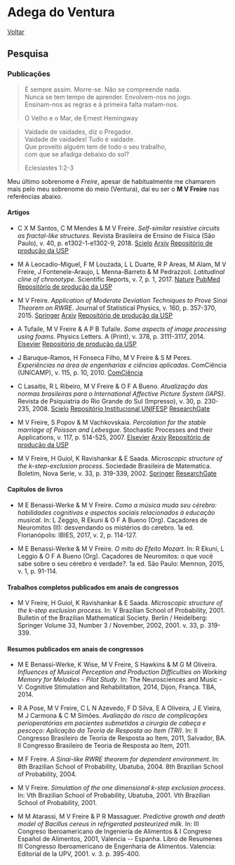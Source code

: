 # Adega do Ventura

[Voltar](README.md)

## Pesquisa

### Publicações

> É sempre assim. Morre-se. Não se compreende nada.\
> Nunca se tem tempo de aprender. Envolvem-nos no jogo.\
> Ensinam-nos as regras e à primeira falta matam-nos.
>
> O Velho e o Mar, de Ernest Hemingway

> Vaidade de vaidades, diz o Pregador.\
> Vaidade de vaidades! Tudo é vaidade.\
> Que proveito alguém tem de todo o seu trabalho,\
> com que se afadiga debaixo do sol?
>
> Eclesiastes 1:2-3

Meu último sobrenome é *Freire*, apesar de habitualmente me chamarem mais pelo meu sobrenome do meio (Ventura), daí eu ser o **M V Freire** nas referências abaixo.

#### Artigos

-   C X M Santos, C M Mendes & M V Freire. 
    *Self-similar resistive circuits as fractal-like structures*. 
    Revista Brasileira de Ensino de Física (São Paulo), v. 40, p. e1302-1-e1302-9, 2018.
    [Scielo](https://www.scielo.br/j/rbef/a/Btg9zWDZXHVCwNsJjTB6BnM)
    [Arxiv](https://arxiv.org/abs/1707.03274)
    [Repositório de produção da USP](https://repositorio.usp.br/item/002843956)

-   M A Leocadio-Miguel, F M Louzada, L L Duarte, R P Areas, M Alam, M V Freire, 
    J Fontenele-Araujo, L Menna-Barreto & M Pedrazzoli. 
    *Latitudinal cline of chronotype*. 
    Scientific Reports, v. 7, p. 1, 2017.
    [Nature](https://www.nature.com/articles/s41598-017-05797-w)
    [PubMed](https://pubmed.ncbi.nlm.nih.gov/28710358/)
    [Repositório de produção da USP](https://repositorio.usp.br/item/002843983)

-   M V Freire. 
    *Application of Moderate Deviation Techniques to Prove Sinai Theorem on RWRE*. 
    Journal of Statistical Physics, v. 160, p. 357-370, 2015.
    [Springer](https://link.springer.com/article/10.1007/s10955-015-1266-1)
    [Arxiv](https://arxiv.org/abs/1403.7535)
    [Repositório de produção da USP](https://repositorio.usp.br/item/002843983)

-   A Tufaile, M V Freire & A P B Tufaile. 
    *Some aspects of image processing using foams*. 
    Physics Letters. A (Print), v. 378, p. 3111-3117, 2014.
    [Elsevier](https://www.sciencedirect.com/science/article/abs/pii/S0375960114008901)
    [Repositório de produção da USP](https://repositorio.usp.br/item/002654601)

-   J Baruque-Ramos, H Fonseca Filho, M V Freire & S M Peres. 
    *Experiências na área de engenharias e ciências aplicadas*. 
    ComCiência (UNICAMP), v. 115, p. 10, 2010.
    [ComCiência](http://comciencia.scielo.br/scielo.php?script=sci_arttext&pid=S1519-76542010000100010)

-   C Lasaitis, R L Ribeiro, M V Freire & O F A Bueno. 
    *Atualização das normas brasileiras para o International Affective Picture System (IAPS)*. 
    Revista de Psiquiatria do Rio Grande do Sul (Impresso), v. 30, p. 230-235, 2008.
    [Scielo](https://www.scielo.br/j/rprs/a/Y4nYz9cHdJjNnHNWj5vhccG/)
    [Repositório Institucional UNIFESP](https://repositorio.unifesp.br/items/47a41143-852f-4e90-b865-235478293f32)
    [ResearchGate](https://www.researchgate.net/publication/237563959_Atualizacao_das_normas_brasileiras_para_o_International_Affective_Picture_System_IAPS_Update_of_the_Brazilian_norms_for_the_International_Affective_Picture_System_IAPS)

-   M V Freire, S Popov & M Vachkovskaia. 
    *Percolation for the stable marriage of Poisson and Lebesgue*. 
    Stochastic Processes and their Applications, v. 117, p. 514-525, 2007.
    [Elsevier](https://www.sciencedirect.com/science/article/pii/S0304414906001268)
    [Arxiv](https://arxiv.org/abs/math/0511186)
    [Repositório de produção da USP](https://repositorio.usp.br/item/001639907)

-   M V Freire, H Guiol, K Ravishankar & E Saada. 
    *Microscopic structure of the k-step-exclusion process*. 
    Sociedade Brasileira de Matematica. Boletim, Nova Serie, v. 33, p. 319-339, 2002.
    [Springer](https://link.springer.com/article/10.1007/s005740200017)
    [ResearchGate](https://www.researchgate.net/publication/226572945_Microscopic_structure_of_the_k_-stepexclusion_process)

#### Capitulos de livros

-   M E Benassi-Werke & M V Freire. 
    *Como a música muda seu cérebro: habilidades cognitivas e aspectos sociais relacionados à educação musical*. 
    In: L Zeggio, R Ekuni & O F A Bueno (Org). 
    Caçadores de Neuromitos (II): desvendando os mistérios do cérebro. 1a ed. 
    Florianópolis: IBIES, 2017, v. 2, p. 114-127.

-   M E Benassi-Werke & M V Freire. 
    *O mito do Efeito Mozart*. 
    In: R Ekuni, L Leggio & O F A Bueno (Org). 
    Caçadores de Neuromitos: o que você sabe sobre o seu cérebro é verdade?. 1a ed. 
    São Paulo: Memnon, 2015, v. 1, p. 91-114.

#### Trabalhos completos publicados em anais de congressos

-   M V Freire, H Guiol, K Ravishankar & E Saada. 
    *Microscopic structure of the k-step exclusion process*. 
    In: V Brazilian School of Probability, 2001. 
    Bulletin of the Brazilian Mathematical Society. 
    Berlin / Heidelberg: Springer Volume 33, Number 3 / November, 2002, 2001. v. 33, p. 319-339.

#### Resumos publicados em anais de congressos

-   M E Benassi-Werke, K Wise, M V Freire, S Hawkins & M G M Oliveira. 
    *Influences of Musical Perception and Production Difficulties on Working Memory for Melodies - Pilot Study*. 
    In: The Neurosciences and Music - V: Cognitive Stimulation and Rehabilitation, 2014, 
    Dijon, França. TBA, 2014.

-   R A Pose, M V Freire, C L N Azevedo, F D Silva, E A Oliveira, J E Vieira, 
    M J Carmona & C M Simões. 
    *Avaliação do risco de complicações perioperatórias em pacientes submetidos a cirurgia de cabeça e pescoço: Aplicação da Teoria de Resposta ao Item (TRI)*. 
    In: II Congresso Brasileiro de Teoria de Resposta ao Item, 2011, Salvador, BA. 
    II Congresso Brasileiro de Teoria de Resposta ao Item, 2011.

-   M F Freire. 
    *A Sinai-like RWRE theorem for dependent environment*. 
    In: 8th Brazilian School of Probability, Ubatuba, 2004. 
    8th Brazilian School of Probability, 2004.

-   M V Freire. 
    *Simulation of the one dimensional k-step exclusion process*. 
    In: Vth Brazilian School of Probability, Ubatuba, 2001. 
    Vth Brazilian School of Probability, 2001.

-   M M Atarassi, M V Freire & P R Massaguer. 
    *Predictive growth and death model of Bacillus cereus in refrigerated pasteurized milk*. 
    In: III Congreso Iberoamericano de Ingeniería de Alimentos 
    & I Congreso Español de Alimentos, 2001, Valencia -- Espanha. 
    Libro de Resumenes III Congresso Iberoamericano de Engenharia de Alimentos. 
    Valencia: Editorial de la UPV, 2001. v. 3. p. 395-400.
